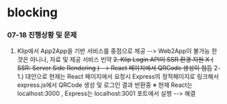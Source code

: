 # blocking


### 07-18 진행상황 및 문제
1. Klip에서 App2App을 기반 서비스를 중점으로 제공 --> Web2App이 불가능 한 것은 아니나, 자료 및 제공 서비스 빈약
~~2. Klip Login API이 SSR 환경 지원 X ( SSR: Server Side Rendering ) --> React 페이지에서 QRCode 생성이 힘듬~~
   2-1.) 대안으로 현재는 React 페이지에서 요청시 Express의 정적페이지로 링크해서 express.js에서 QRCode 생성 및 로그인 결과 반환중
   ※ 현재 React는 localhost:3000 , Express는 localhost:3001 포트에서 실행
--> 해결

